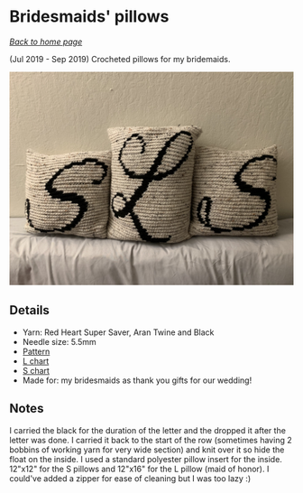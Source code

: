 # Bridesmaids' pillows

[*Back to home page*](..)

(Jul 2019 - Sep 2019) Crocheted pillows for my bridemaids.

<img src="media/bridesmaids_pillows.jpg" style="max-width: 100%" />

## Details
- Yarn: Red Heart Super Saver, Aran Twine and Black
- Needle size: 5.5mm
- [Pattern](https://hearthookhome.com/throw-pillow-cover-free-crochet-pattern/)
- [L chart](https://www.stitchfiddle.com/en/c/siln0i-70qe6e)
- [S chart](https://www.stitchfiddle.com/en/c/sinxx1-2ecpuv)
- Made for: my bridesmaids as thank you gifts for our wedding! 

## Notes 
I carried the black for the duration of the letter and the dropped it after the letter was done. I carried it back to the start of the row (sometimes having 2 bobbins of working yarn for very wide section) and knit over it so hide the float on the inside. I used a standard polyester pillow insert for the inside. 12"x12" for the S pillows and 12"x16" for the L pillow (maid of honor). I could've added a zipper for ease of cleaning but I was too lazy :) 
